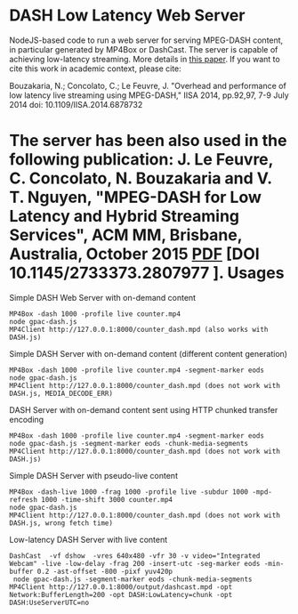 DASH Low Latency Web Server
===============================

NodeJS-based code to run a web server for serving MPEG-DASH content, in particular generated by MP4Box or DashCast. 
The server is capable of achieving low-latency streaming. More details in [this paper](http://biblio.telecom-paristech.fr/cgi-bin/download.cgi?id=14719). If you want to cite this work in academic context, please cite:

Bouzakaria, N.; Concolato, C.; Le Feuvre, J.
"Overhead and performance of low latency live streaming using MPEG-DASH," IISA 2014, pp.92,97, 7-9 July 2014
doi: 10.1109/IISA.2014.6878732

The server has been also used in the following publication:
J. Le Feuvre, C. Concolato, N. Bouzakaria and V. T. Nguyen, "MPEG-DASH for Low Latency and Hybrid Streaming Services", ACM MM, Brisbane, Australia, October 2015 [PDF](http://biblio.telecom-paristech.fr/cgi-bin/download.cgi?id=15580) [DOI 10.1145/2733373.2807977 ].
Usages 
=====

Simple DASH Web Server with on-demand content
```
MP4Box -dash 1000 -profile live counter.mp4
node gpac-dash.js 
MP4Client http://127.0.0.1:8000/counter_dash.mpd (also works with DASH.js)
```

Simple DASH Server with on-demand content (different content generation)
```
MP4Box -dash 1000 -profile live counter.mp4 -segment-marker eods
node gpac-dash.js 
MP4Client http://127.0.0.1:8000/counter_dash.mpd (does not work with DASH.js, MEDIA_DECODE_ERR)
```

DASH Server with on-demand content sent using HTTP chunked transfer encoding
```
MP4Box -dash 1000 -profile live counter.mp4 -segment-marker eods
node gpac-dash.js -segment-marker eods -chunk-media-segments
MP4Client http://127.0.0.1:8000/counter_dash.mpd (does not work with DASH.js)
```

Simple DASH Server with pseudo-live content 
```
MP4Box -dash-live 1000 -frag 1000 -profile live -subdur 1000 -mpd-refresh 1000 -time-shift 3000 counter.mp4
node gpac-dash.js 
MP4Client http://127.0.0.1:8000/counter_dash.mpd (does not work with DASH.js, wrong fetch time)
```

Low-latency DASH Server with live content 
```
DashCast  -vf dshow  -vres 640x480 -vfr 30 -v video="Integrated Webcam" -live -low-delay -frag 200 -insert-utc -seg-marker eods -min-buffer 0.2 -ast-offset -800 -pixf yuv420p
 node gpac-dash.js -segment-marker eods -chunk-media-segments
MP4Client http://127.0.0.1:8000/output/dashcast.mpd -opt Network:BufferLength=200 -opt DASH:LowLatency=chunk -opt DASH:UseServerUTC=no
```
